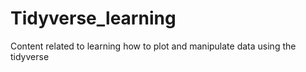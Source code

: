 # Tidyverse_learning
Content related to learning how to plot and manipulate data using the tidyverse
